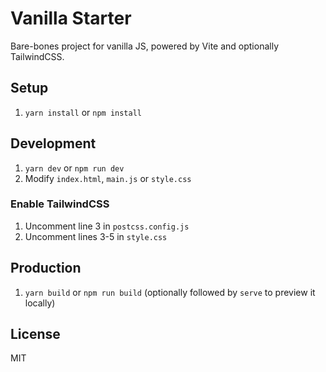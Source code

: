 # Vanilla Starter

Bare-bones project for vanilla JS, powered by Vite and optionally TailwindCSS.

## Setup

1. `yarn install` or `npm install`

## Development

1. `yarn dev` or `npm run dev`
2. Modify `index.html`, `main.js` or `style.css`

### Enable TailwindCSS

1. Uncomment line 3 in `postcss.config.js`
2. Uncomment lines 3-5 in `style.css`

## Production

1. `yarn build` or `npm run build` (optionally followed by `serve` to preview it locally)

## License

MIT
